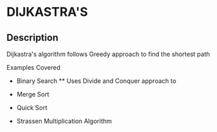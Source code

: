 <h1> DIJKASTRA'S </h1>

## Description
Dijkastra's algorithm follows Greedy approach to find the shortest path

Examples Covered 

* Binary Search
** Uses Divide and Conquer approach to 

* Merge Sort
* Quick Sort
* Strassen Multiplication Algorithm
